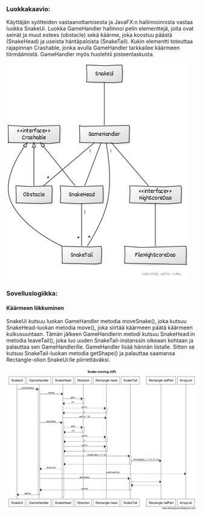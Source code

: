 ### Luokkakaavio:

Käyttäjän syötteiden vastaanottamisesta ja JavaFX:n hallinnoinnista vastaa luokka SnakeUi. Luokka GameHandler hallinnoi pelin elementtejä, joita ovat seinät ja muut estees (obstacle) sekä käärme, joka koostuu päästä (SnakeHead) ja useista häntäpaloista (SnakeTail). Kukin elementti toteuttaa rajapinnan Crashable, jonka avulla GameHandler tarkkailee käärmeen törmäämistä. GameHandler myös huolehtii pisteenlaskusta.

![kaavio](https://github.com/selsama/ot-harjoitus/blob/master/dokumentointi/kaavio.png)

### Sovelluslogiikka:

#### Käärmeen liikkuminen

SnakeUi kutsuu luokan GameHandler metodia moveSnake(), joka kutsuu SnakeHead-luokan metodia move(), joka siirtää käärmeen päätä käärmeen kulkusuuntaan. Tämän jälkeen GameHandlerin metodi kutsuu SnakeHead:in metodia leaveTail(), joka luo uuden SnakeTail-instanssin oikeaan kohtaan ja palauttaa sen GameHandlerille. GameHandler lisää hännän listalle. Sitten se kutsuu SnakeTail-luokan metodia getShape() ja palauttaa saamansa Rectangle-olion SnakeUi:lle piirrettäväksi.

![snakeUP](https://github.com/selsama/ot-harjoitus/blob/master/dokumentointi/Snake%20moving%20(UP).png)

